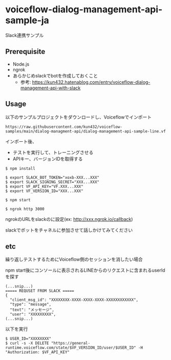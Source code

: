 # voiceflow-dialog-management-api-sample-ja

Slack連携サンプル

## Prerequisite

- Node.js
- ngrok
- あらかじめslackでbotを作成しておくこと
  - 参考: https://kun432.hatenablog.com/entry/voiceflow-dialog-management-api-with-slack

## Usage

以下のサンプルプロジェクトをダウンロードし、Voiceflowでインポート

```
https://raw.githubusercontent.com/kun432/voiceflow-samples/main/dialog-managment-api/dialog-management-api-sample-line.vf
```

インポート後、

- テストを実行して、トレーニングさせる
- APIキー、バージョンIDを取得する

```
$ npm install
```

```
$ export SLACK_BOT_TOKEN="xoxb-XXX...XXX"
$ export SLACK_SIGNING_SECRET="XXX...XXX"
$ export VF_API_KEY="VF.XXX...XXX"
$ export VF_VERSION_ID="XXX...XXX"
```

```
$ npm start
```

```
$ ngrok http 3000
```

ngrokのURLをslackのに設定(ex: http://xxx.ngrok.io/callback)

slackでボットをチャネルに参加させて話しかけてみてください

## etc

繰り返しテストするためにVoiceflow側のセッションを消したい場合

npm start後にコンソールに表示されるLINEからのリクエストに含まれるuserIdを探す

```
(...snip...)
===== REQUSET FROM SLACK =====
{
  "client_msg_id": "XXXXXXXX-XXXX-XXXX-XXXX-XXXXXXXXXXXX",
  "type": "message",
  "text": "メッセージ",
  "user": "XXXXXXXXX",
(...snip...)
```

以下を実行

```
$ USER_ID="XXXXXXXX"
$ curl -s -X DELETE "https://general-runtime.voiceflow.com/state/$VF_VERSION_ID/user/$USER_ID" -H "Authorization: $VF_API_KEY"
```
